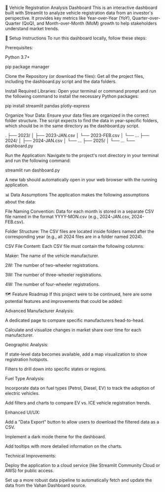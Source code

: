🚗 Vehicle Registration Analysis Dashboard
This is an interactive dashboard built with Streamlit to analyze vehicle registration data from an investor's perspective. It provides key metrics like Year-over-Year (YoY), Quarter-over-Quarter (QoQ), and Month-over-Month (MoM) growth to help stakeholders understand market trends.

🔧 Setup Instructions
To run this dashboard locally, follow these steps:

Prerequisites:

Python 3.7+

pip package manager

Clone the Repository (or download the files):
Get all the project files, including the dashboard.py script and the data folders.

Install Required Libraries:
Open your terminal or command prompt and run the following command to install the necessary Python packages:

pip install streamlit pandas plotly-express


Organize Your Data:
Ensure your data files are organized in the correct folder structure. The script expects to find the data in year-specific folders, which should be in the same directory as the dashboard.py script.

.
├── 2023/
│   ├── 2023-JAN.csv
│   └── 2023-FEB.csv
│   └── ...
├── 2024/
│   ├── 2024-JAN.csv
│   └── ...
├── 2025/
│   └── ...
└── dashboard.py


Run the Application:
Navigate to the project's root directory in your terminal and run the following command:

streamlit run dashboard.py


A new tab should automatically open in your web browser with the running application.

📊 Data Assumptions
The application makes the following assumptions about the data:

File Naming Convention: Data for each month is stored in a separate CSV file named in the format YYYY-MON.csv (e.g., 2024-JAN.csv, 2024-FEB.csv).

Folder Structure: The CSV files are located inside folders named after the corresponding year (e.g., all 2024 files are in a folder named 2024).

CSV File Content: Each CSV file must contain the following columns:

Maker: The name of the vehicle manufacturer.

2W: The number of two-wheeler registrations.

3W: The number of three-wheeler registrations.

4W: The number of four-wheeler registrations.

🗺️ Feature Roadmap
If this project were to be continued, here are some potential features and improvements that could be added:

Advanced Manufacturer Analysis:

A dedicated page to compare specific manufacturers head-to-head.

Calculate and visualize changes in market share over time for each manufacturer.

Geographic Analysis:

If state-level data becomes available, add a map visualization to show registration hotspots.

Filters to drill down into specific states or regions.

Fuel Type Analysis:

Incorporate data on fuel types (Petrol, Diesel, EV) to track the adoption of electric vehicles.

Add filters and charts to compare EV vs. ICE vehicle registration trends.

Enhanced UI/UX:

Add a "Data Export" button to allow users to download the filtered data as a CSV.

Implement a dark mode theme for the dashboard.

Add tooltips with more detailed information on the charts.

Technical Improvements:

Deploy the application to a cloud service (like Streamlit Community Cloud or AWS) for public access.

Set up a more robust data pipeline to automatically fetch and update the data from the Vahan Dashboard source.
